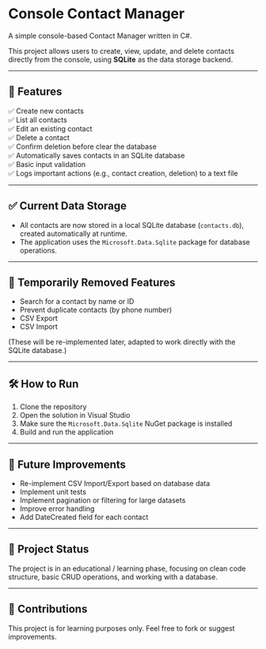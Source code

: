 ﻿# Console Contact Manager

A simple console-based Contact Manager written in C#.

This project allows users to create, view, update, and delete contacts directly from the console, using **SQLite** as the data storage backend.

---

## 📌 Features

✅ Create new contacts  
✅ List all contacts  
✅ Edit an existing contact  
✅ Delete a contact  
✅ Confirm deletion before clear the database  
✅ Automatically saves contacts in an SQLite database  
✅ Basic input validation  
✅ Logs important actions (e.g., contact creation, deletion) to a text file

---

## ✅ Current Data Storage

- All contacts are now stored in a local SQLite database (`contacts.db`), created automatically at runtime.
- The application uses the `Microsoft.Data.Sqlite` package for database operations.

---

## 🚫 Temporarily Removed Features

- Search for a contact by name or ID  
- Prevent duplicate contacts (by phone number)  
- CSV Export  
- CSV Import  

(These will be re-implemented later, adapted to work directly with the SQLite database.)

---

## 🛠️ How to Run

1. Clone the repository
2. Open the solution in Visual Studio
3. Make sure the `Microsoft.Data.Sqlite` NuGet package is installed
4. Build and run the application

---

## 📝 Future Improvements

- Re-implement CSV Import/Export based on database data  
- Implement unit tests  
- Implement pagination or filtering for large datasets  
- Improve error handling  
- Add DateCreated field for each contact  

---

## 📅 Project Status

The project is in an educational / learning phase, focusing on clean code structure, basic CRUD operations, and working with a database.

---

## 📣 Contributions

This project is for learning purposes only. Feel free to fork or suggest improvements.

